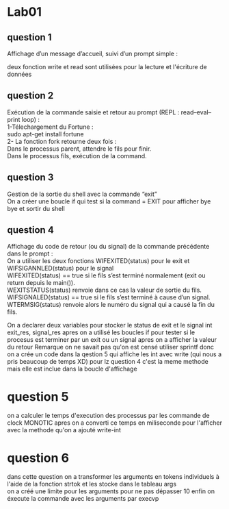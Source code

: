# Lab01
## question 1
Affichage d’un message d’accueil, suivi d’un prompt simple :  

deux fonction write  et read sont utilisées pour la lecture et l'écriture de données  

## question 2
Exécution de la commande saisie et retour au prompt (REPL : read–eval–print loop) :  
1-Télechargement du Fortune :  
sudo apt-get install fortune  
2- La fonction fork retourne deux fois :  
Dans le processus parent, attendre le fils pour finir.  
Dans le processus fils, exécution de la command.  

## question 3
 Gestion de la sortie du shell avec la commande “exit”   
On a créer une boucle if qui test si la command = EXIT pour afficher bye bye et sortir du shell   

## question 4
Affichage du code de retour (ou du signal) de la commande précédente dans le prompt :  
On a utiliser les deux fonctions WIFEXITED(status) pour le exit et WIFSIGANNLED(status) pour le signal  
 	WIFEXITED(status) == true si le fils s’est terminé normalement (exit ou return depuis le main()).  
                              WEXITSTATUS(status) renvoie dans ce cas la valeur de sortie du fils.  
 	WIFSIGNALED(status) == true si le fils s’est terminé à cause d’un signal.   
                              WTERMSIG(status) renvoie alors le numéro du signal qui a causé la fin du fils.  
                              
On a declarer deux variables pour stocker le status de exit et le signal int exit_res, signal_res
apres on a utilisé les boucles if pour tester si le procesus est terminer par un exit ou un signal
apres on a afficher la valeur du retour 
Remarque on ne savait pas qu'on est censé utiliser sprintf donc on a crée un code dans la qestion 5 qui affiche les int avec write (qui nous a pris beaucoup de temps XD)
pour lz question 4 c'est la meme methode mais elle est inclue dans la boucle d'affichage 


# question 5
on a calculer le temps d'execution des processus par les commande de clock MONOTIC
apres on a converti ce temps en miliseconde pour l'afficher avec la methode qu'on a ajouté write-int

# question 6
dans cette question on a transformer les arguments en tokens individuels à l'aide de la fonction strtok et les stocke dans le tableau args  
on a créé une limite pour les arguments pour ne pas dépasser 10 
enfin on éxecute la commande avec les arguments par execvp
